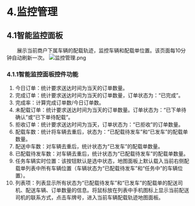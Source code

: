 # 4.监控管理
## 4.1智能监控面板
&emsp;&emsp;展示当前商户下属车辆的配载轨迹，监控车辆和配载单位置。该页面每10分钟自动刷新一次。
![监控管理.png](https://i.loli.net/2019/01/15/5c3db0cabdb6a.png)
### 4.1.1智能监控面板控件功能
1. 今日订单：统计要求送达时间为当天的订单数量。
2. 完成订单：统计要求送达时间为当天的订单数量，订单状态为：“已完成”。
3. 完成率：计算完成订单数/今日订单数。
4. 未配载订单：统计要求送达时间为当天的订单数量。订单状态为：“已下单待确认”或“已下单待配载”。
5. 拒收订单：统计要求送达时间为当天，订单状态为：“已拒收”的订单数量。
6. 配载车数：统计将车辆去重后，状态为：“已配载待发车”和“已发车”的配载单数量。
7. 配送中车数：对车辆去重后，统计状态为“已发车”的配载单数量。
8. 已配载待发车数：对车辆去重后，统计状态为“已配载待发车”的配载单数量。
9. 任务车辆实时位置：该按钮默认是选中状态，地图面板上默认载入当前右侧配载单列表中所有车辆位置（车辆状态为“已配载待发车”和“任务中”的车辆位置）。
10. 列表项：列表显示所有状态为“已配载待发车”和“已发车”的配载单的配送司机、配送车辆、订单数量的信息。将鼠标放在列表中手机图标上显示当前配送司机的联系方式，点击车牌号，进入当前车辆配载轨迹地图面板。